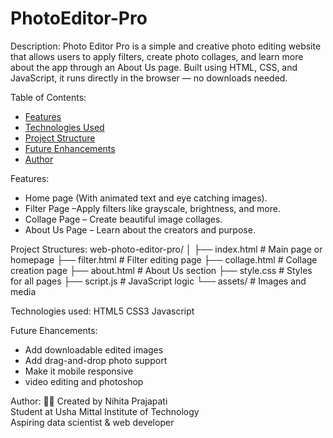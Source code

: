 # PhotoEditor-Pro

Description: Photo Editor Pro is a simple and creative photo editing website that allows users to apply filters, create photo collages, and learn more about the app through an About Us page. Built using HTML, CSS, and JavaScript, it runs directly in the browser — no downloads needed.

Table of Contents: 
- [Features](#features)
- [Technologies Used](#technologies-used)
- [Project Structure](#project-structure)
- [Future Enhancements](#future-enhancements)
- [Author](#author)

Features:
- Home page (With animated text and eye catching images).
- Filter Page –Apply filters like grayscale, brightness, and more.
-  Collage Page – Create beautiful image collages.
- About Us Page – Learn about the creators and purpose.

Project Structures:
web-photo-editor-pro/
│
├── index.html           # Main page or homepage
├── filter.html          # Filter editing page
├── collage.html         # Collage creation page
├── about.html           # About Us section
├── style.css            # Styles for all pages
├── script.js            # JavaScript logic
└── assets/              # Images and media

Technologies used:
HTML5
CSS3
Javascript

Future Ehancements:
- Add downloadable edited images
- Add drag-and-drop photo support
- Make it mobile responsive
- video editing and photoshop
  
Author:
👩‍💻 Created by Nihita Prajapati  
Student at Usha Mittal Institute of Technology  
Aspiring data scientist & web developer
